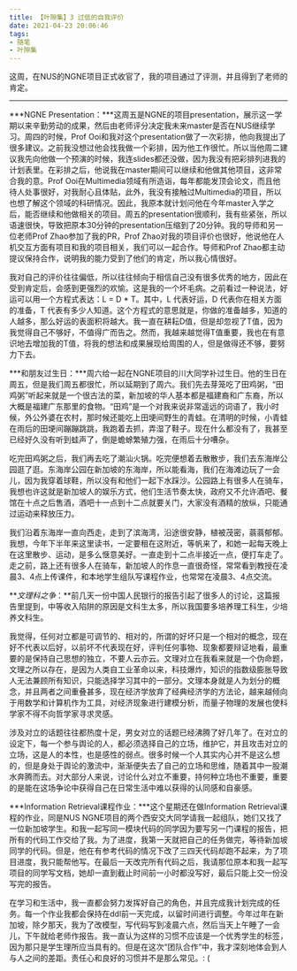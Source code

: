 ```yaml
---
title: 【叶隙集】3 过低的自我评价
date: 2021-04-23 20:06:46
tags: 
- 随笔
- 叶隙集
---
```


这周，在NUS的NGNE项目正式收官了，我的项目通过了评测，并且得到了老师的肯定。

<!--more-->

-------------------------------

***NGNE Presentation：***这周五是NGNE的项目presentation，展示这一学期以来辛勤劳动的成果，然后由老师评分决定我未来master是否在NUS继续学习。周四的时候，Prof Ooi和我对这个presentation做了一次彩排，他向我提出了很多建议。之前我没想过他会找我做一个彩排，因为他工作很忙。所以当他周二建议我先向他做一个预演的时候，我连slides都还没做，因为我没有把彩排列进我的计划表里。在彩排之后，他说我在master期间可以继续和他做其他项目，这非常合我的意。Prof Ooi在Multimedia领域有所造诣，每年都能发顶会论文，而且他待人处事很好，对我耐心且体贴，此外，我没有接触过Multimedia的项目，所以也想了解这个领域的科研情况。因此，我原本就计划问他在今年master入学之后，能否继续和他做相关的项目。周五的presentation很顺利，我有些紧张，所以语速很快，导致把原本30分钟的presentation压缩到了20分钟。我的导师和另一位老师Prof Zhao参加了我的PR，Prof Zhao对我的项目评价也很好，他说他在人机交互方面有项目和我的项目相关，我们可以一起合作。导师和Prof Zhao都主动提议保持合作，说明我的能力受到了他们的肯定，所以我心情很好。

我对自己的评价往往偏低，所以往往倾向于相信自己没有很多优秀的地方，因此在受到肯定后，会感到更强烈的欢愉。这是我的一个坏毛病。之前看过一种说法，好运可以用一个方程式表达：L = D * T。其中，L 代表好运，D 代表你在相关方面的准备，T 代表有多少人知道。这个方程式的意思就是，你做的准备越多，知道的人越多，那么好运的表面积将越大。我一直在耕耘D值，但是却忽视了T值，因为我觉得自己不够好，不值得广而告之。然而，我越来越觉得T值重要，我也在有意识地去增加我的T值，将我的想法和成果展现给周围的人，但是做得还不够，要努力下去。



***和朋友过生日：***周六给一起在NGNE项目的川大同学补过生日。他的生日在周五，但是我们周五都很忙，所以延期到了周六。我们先去芽笼吃了田鸡粥，“田鸡粥”听起来就是一个很古法的菜，新加坡的华人基本都是福建裔和广东裔，所以大概是福建广东那里的食物。“田鸡”是一个对我来说非常遥远的词语了，我小时候，外公外婆在农村，那时候还能吃上田埂间野生的青蛙。在清明的时候，小青蛙在雨后的田埂间蹦蹦跳跳，我跑着去抓，弄湿了鞋子。现在什么都没有了，我甚至已经好久没有听到蛙声了，倒是蟾蜍繁殖力强，在雨后十分嘈杂。

吃完田鸡粥之后，我们再去吃了潮汕火锅。吃完便想着去散散步，我们去东海岸公园逛了逛。东海岸公园在新加坡的东海岸，所以能看海，我们在海滩边玩了一会儿，因为我穿着球鞋，所以没有和他们一起下水踩沙。公园路上有很多人在骑车，我想也许这就是新加坡人的娱乐方式，他们生活节奏太快，政府又不允许酒吧、餐馆在十点之后售酒，酒吧十一点到十二点就要关门，大家没有酒精的放纵，只能通过运动来释放压力。

我们沿着东海岸一直向西走，走到了滨海湾，沿途很安静，植被茂密，蓊蓊郁郁。我想，今年下半年来这里读书，一定要租在这附近，等帆来了，和她一起每天晚上在这里散步、运动，是多么惬意美好。一直走到十二点半接近一点，便打车走了。走之前，路上还有很多人在骑车，新加坡人的作息一直很奇怪，常常看到教授在凌晨3、4点上传课件，和本地学生组队写课程作业，也常常在凌晨3、4点交流。



***文理科之争*：**前几天一份中国人民银行的报告引起了很多人的讨论，这篇报告里提到，中等收入陷阱的原因是文科生太多，所以我国要多培养理工科生，少培养文科生。

我觉得，任何对立都是可调节的、相对的，所谓的好坏只是一个相对的概念，现在好不代表以后好，以前坏不代表现在好，评判任何事物、现象都要辩证地看，最重要的是保持自己思想的独立，不要人云亦云。文理对立在我看来就是一个伪命题，文理之所以存在，是因为人类自工业革命以来，科技爆炸，知识的指数级膨胀导致人无法兼顾所有知识，只能选择学习其中的一部分。文理本身就是人为划分的概念，并且两者之间重叠甚多，现在经济学放弃了经典经济学的方法论，越来越倾向于用数学和计算机作为工具，对经济现象进行建模分析，而量子物理的发展也使科学家不得不向哲学家寻求灵感。

涉及对立的话题往往都热度十足，男女对立的话题已经沸腾了好几年了。在对立的设定下，每一个参与舆论的人，都必须选择自己的立场，维护它，并且攻击对立的立场，这是人的本性，也是感性的弱点。很多时候一个人其实内心并不是这么想的，但是身处于舆论的激流中，渐渐便失去了自己的立场和思维，随着其中一股潮水奔腾而去。对大部分人来说，讨论什么对立不重要，持何种立场也不重要，重要的是能在这场争论中获得自己在日常生活中难以获得的认同感和自豪感。



***Information Retrieval课程作业：***这个星期还在做Information Retrieval课程的作业，同是NUS NGNE项目的两个西安交大同学请我一起组队，她们又找了一位新加坡学生。和我一起写同一模块代码的同学因为要写另一门课程的报告，把所有的代码工作交给了我。为了进度，我第一天就把自己的任务做完，等待新加坡同学的代码。但是，他在有参考代码的情况下改了三四天代码却跑不起来，为了项目进度，我只能帮他写。在最后一天改完所有代码之后，我请那位原本和我一起写项目的同学写文档，她却一直到截止时间前一小时都没写好，最后只能上交一份没写完的报告。

在学习和生活中，我一直都会努力发挥好自己的角色，并且完成我计划完成的任务。每一个作业我都会保持在ddl前一天完成，以留时间进行调整。今年过年在新加坡，除夕那天，我为了改模型，写代码写到凌晨六点，然后当天上午睡了一会儿，下午就给老师作报告。我一直认为这样的习惯不应该是一个优秀学生的标签，因为那只是学生理所应当具有的。但是在这次“团队合作”中，我才深刻地体会到人与人之间的差距。责任心和良好的习惯并不是那么常见。: (